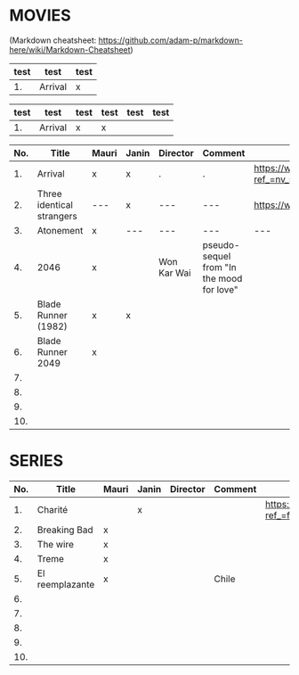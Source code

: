 MOVIES
======
(Markdown cheatsheet: https://github.com/adam-p/markdown-here/wiki/Markdown-Cheatsheet)

test | test | test
--- | --- | --- 
1. | Arrival | x 

test | test | test | test | test | test
--- | --- | --- | --- | --- | ---
1. | Arrival | x | x |  |

No. | Title | Mauri | Janin | Director | Comment | IMDB-link
--- | --- | --- | --- | --- | --- | ---
1. | Arrival | x | x | . | . | https://www.imdb.com/title/tt2543164/?ref_=nv_sr_srsg_0
2. | Three identical strangers | ---  | x | ---  | ---  | https://www.imdb.com/title/tt7664504/ 
3. | Atonement | x | --- | --- | --- | ---
4. | 2046 | x |  | Won Kar Wai | pseudo-sequel from "In the mood for love" |
5. | Blade Runner (1982) | x | x |  |  |
6. | Blade Runner 2049 | x |  |  |  |
7. |  |  |  |  |  |
8. |  |  |  |  |  |
9. |  |  |  |  |  |
10. |  |  |  |  |  |


SERIES
======

No. | Title | Mauri | Janin | Director | Comment | IMDB-link
--- | --- | --- | --- | --- | --- | ---
1. | Charité |  | x |  |  | https://www.imdb.com/title/tt5337806/?ref_=fn_al_tt_1
2. | Breaking Bad | x |  |  |  |
3. | The wire | x |  |  |  |
4. | Treme | x |  |  |  |
5. | El reemplazante | x |  |  | Chile |
6. |  |  |  |  |  |
7. |  |  |  |  |  |
8. |  |  |  |  |  |
9. |  |  |  |  |  |
10. |  |  |  |  |  |



